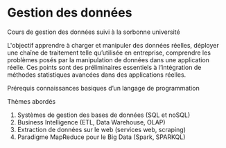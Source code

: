 # Gestion des données
Cours de gestion des données suivi à la sorbonne université


L'objectif apprendre à charger et manipuler des données réelles, déployer une chaîne de traitement telle qu’utilisée en entreprise, comprendre les problèmes posés par la manipulation de données dans une application réelle. Ces points sont des préliminaires essentiels à l’intégration de méthodes statistiques avancées dans des applications réelles.

Prérequis connaissances basiques d’un langage de programmation

Thèmes abordés

1. Systèmes de gestion des bases de données (SQL et noSQL)
2. Business Intelligence (ETL, Data Warehouse, OLAP)
3. Extraction de données sur le web (services web, scraping)
4. Paradigme MapReduce pour le Big Data (Spark, SPARKQL)
